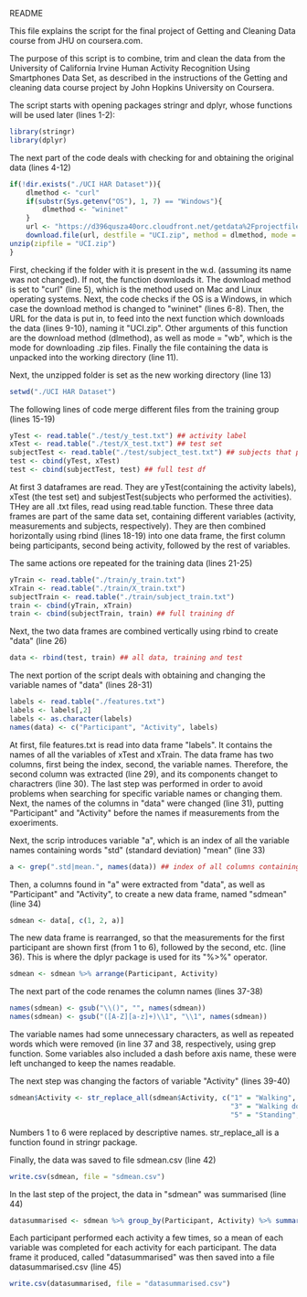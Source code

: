 README 

This file explains the script  for the final project of Getting and Cleaning Data course from JHU on coursera.com.
 
The purpose of this script is to combine, trim and clean the data from the University of California Irvine Human Activity Recognition Using Smartphones Data Set, as described in the instructions of the Getting and cleaning data course project by John Hopkins University on Coursera. 


The script starts with opening packages stringr and dplyr, whose functions will be used later (lines 1-2):
```R {.line-numbers}
library(stringr)
library(dplyr)
```
The next part of the code deals with checking for and obtaining the original data (lines 4-12)
```R
if(!dir.exists("./UCI HAR Dataset")){
    dlmethod <- "curl"
    if(substr(Sys.getenv("OS"), 1, 7) == "Windows"){
        dlmethod <- "wininet"
    }
    url <- "https://d396qusza40orc.cloudfront.net/getdata%2Fprojectfiles%2FUCI%20HAR%20Dataset.zip"
    download.file(url, destfile = "UCI.zip", method = dlmethod, mode = "wb")
unzip(zipfile = "UCI.zip")
}
```
First, checking if the folder with it is present in the w.d. (assuming its name was not changed). 
If not, the function downloads it. The download method is set to "curl" (line 5), which is the method used on Mac and Linux operating systems. Next, the code checks if the OS is a Windows, in which case the download method is changed to "wininet" (lines  6-8). 
Then, the URL for the data is put in, to feed into the next function which downloads the data (lines 9-10), naming it "UCI.zip". Other arguments of this function are the download method (dlmethod), as well as mode = "wb", which is the mode for downloading .zip files. Finally the file containing the data is unpacked into the working directory (line 11).

Next, the unzipped folder is set as the new working directory (line 13)
```R
setwd("./UCI HAR Dataset")
```

The following lines of code merge different files from the training group (lines 15-19)
```R
yTest <- read.table("./test/y_test.txt") ## activity label
xTest <- read.table("./test/X_test.txt") ## test set
subjectTest <- read.table("./test/subject_test.txt") ## subjects that performed tests
test <- cbind(yTest, xTest) 
test <- cbind(subjectTest, test) ## full test df 
```
At first 3 dataframes are read. They are yTest(containing the activity labels), xTest (the test set) and subjestTest(subjects who performed the activities). THey are all .txt files, read using read.table function. These three data frames are part of the same data set, containing different variables (activity, measurements and subjects, respectively). They are then combined horizontally using rbind (lines 18-19) into one data frame, the first column being participants, second being activity, followed by the rest of variables.

The same actions ore repeated for the training data (lines 21-25)
```R
yTrain <- read.table("./train/y_train.txt") 
xTrain <- read.table("./train/X_train.txt") 
subjectTrain <- read.table("./train/subject_train.txt")
train <- cbind(yTrain, xTrain)
train <- cbind(subjectTrain, train) ## full training df
```
Next, the two data frames are combined vertically using rbind to create "data" (line 26)
```R
data <- rbind(test, train) ## all data, training and test
```
The next portion of the script deals with obtaining and changing the variable names of "data" (lines 28-31)
```R
labels <- read.table("./features.txt")
labels <- labels[,2]
labels <- as.character(labels)
names(data) <- c("Participant", "Activity", labels) 
```
At first, file features.txt is read into data frame "labels". It contains the names of all the variables of xTest and xTrain. The data frame has two columns, first being the index, second, the variable names. Therefore, the second column was extracted (line 29), and its components changet to charactrers (line 30). The last step was performed in order to avoid problems when searching for specific variable names or changing them.
Next, the names of the columns in "data" were changed (line 31), putting "Participant" and "Activity" before the names if measurements from the exoeriments.

Next, the scrip introduces variable "a", which is an index of all the variable names containing words "std" (standard deviation) "mean" (line 33)
```R
a <- grep(".std|mean.", names(data)) ## index of all columns containing "std" or "mean"
```
Then, a columns found in "a" were extracted from "data", as well as "Participant" and "Activity", to create a new data frame, named "sdmean" (line 34)
```R
sdmean <- data[, c(1, 2, a)]
```
The new data frame is rearranged, so that the measurements for the first participant are shown first (from 1 to 6), followed by the second, etc. (line 36). This is where the dplyr package is used for its "%>%" operator.
```R
sdmean <- sdmean %>% arrange(Participant, Activity) 
```
The next part of the code renames the column names (lines 37-38)
```R
names(sdmean) <- gsub("\\()", "", names(sdmean)) 
names(sdmean) <- gsub("([A-Z][a-z]+)\\1", "\\1", names(sdmean))
```
The variable names had some unnecessary characters, as well as repeated words which were removed (in line 37 and 38, respectively, using grep function. Some variables also included  a dash before axis name, these were left unchanged to keep the names readable.

The next step was changing the factors of variable "Activity" (lines 39-40)
```R
sdmean$Activity <- str_replace_all(sdmean$Activity, c("1" = "Walking", "2" = "Walking Upstairs", 
                                                      "3" = "Walking downstairs", "4" = "Sitting",
                                                      "5" = "Standing", "6" = "Laying"))
```
Numbers 1 to 6 were replaced by descriptive names. str_replace_all is a function found in stringr package.

Finally, the data was saved to file sdmean.csv (line 42)
```R
write.csv(sdmean, file = "sdmean.csv")
```

In the last step of the project, the data in "sdmean" was summarised (line 44)
```R
datasummarised <- sdmean %>% group_by(Participant, Activity) %>% summarise_all(funs(mean))
```
Each participant performed each activity a few times, so a mean of each variable was completed for each activity for each participant.
The data frame it produced, called "datasummarised" was then saved into a file datasummarised.csv (line 45)
```R
write.csv(datasummarised, file = "datasummarised.csv")
```
